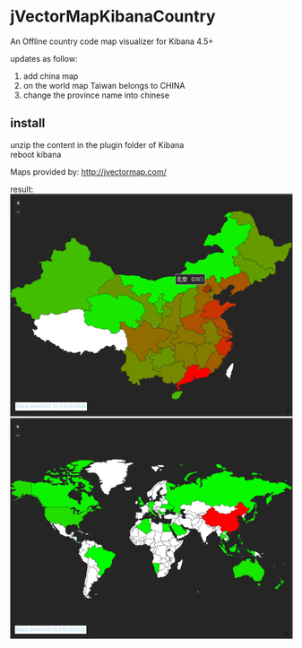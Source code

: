 # jVectorMapKibanaCountry <br>

An Offline country code map visualizer for Kibana 4.5+  <br>

updates as follow: <br>
1. add china map <br>
2. on the world map Taiwan belongs to CHINA <br>
3. change the province name into chinese <br>

## install <br>
unzip the content in the plugin folder of Kibana <br>
reboot kibana <br>

Maps provided by: http://jvectormap.com/ <br>

result:  
![image](https://github.com/digyou/jVectorMapKibanaCountry/blob/master/china.png)
![image](https://github.com/digyou/jVectorMapKibanaCountry/blob/master/world.png)

